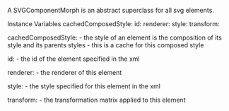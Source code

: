 A SVGComponentMorph is an abstract superclass for all svg elements.

Instance Variables
	cachedComposedStyle:		<Dictionary>
	id:		<String>
	renderer:		<SVGRenderer>
	style:		<Dictionary>
	transform:		<MatrixTransform2x3>

cachedComposedStyle:
    - the style of an element is the composition of its style and its parents styles
    - this is a cache for this composed style

id:
    - the id of the element specified in the xml

renderer:
    - the renderer of this element

style:
    - the style specified for this element in the xml

transform:
    - the transformation matrix applied to this element